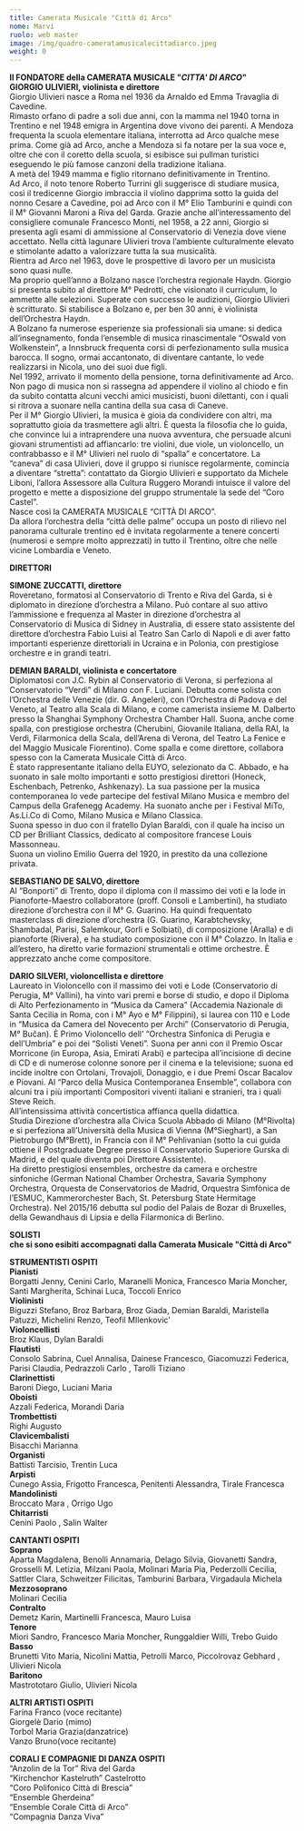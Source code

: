 ```yaml
---
title: Camerata Musicale "Città di Arco"
nome: Marvi
ruolo: web master
image: /img/quadro-cameratamusicalecittadiarco.jpeg
weight: 0
---
```

**Il FONDATORE della CAMERATA MUSICALE "*CITTA' DI ARCO*"**\
**GIORGIO ULIVIERI, violinista e direttore**\
Giorgio Ulivieri nasce a Roma nel 1936 da Arnaldo ed Emma Travaglia di Cavedine.\
Rimasto orfano di padre a soli due anni, con la mamma nel 1940 torna in Trentino e nel 1948 emigra in Argentina dove vivono dei parenti. A Mendoza frequenta la scuola elementare italiana, interrotta ad Arco qualche mese prima. Come già ad Arco, anche a Mendoza si fa notare per la sua voce e, oltre che con il coretto della scuola, si esibisce sui pullman turistici eseguendo le più famose canzoni della tradizione italiana. \
A metà del 1949 mamma e figlio ritornano definitivamente in Trentino.\
Ad Arco, il noto tenore Roberto Turrini gli suggerisce di studiare musica, così il tredicenne Giorgio imbraccia il violino dapprima sotto la guida del nonno Cesare a Cavedine, poi ad Arco con il M° Elio Tamburini e quindi con il M° Giovanni Maroni a Riva del Garda. Grazie anche all’interessamento del consigliere comunale  Francesco Monti, nel 1958, a 22 anni, Giorgio si presenta agli esami di ammissione al Conservatorio di Venezia dove viene accettato. Nella città lagunare Ulivieri trova l’ambiente culturalmente elevato e stimolante adatto a valorizzare tutta la sua musicalità.\
Rientra ad Arco nel 1963, dove le prospettive di lavoro per un musicista sono quasi nulle.\
Ma proprio quell’anno a Bolzano nasce l’orchestra regionale Haydn. Giorgio si presenta subito al direttore M° Pedrotti, che visionato il curriculum, lo ammette alle selezioni. Superate con successo le audizioni, Giorgio Ulivieri è scritturato. Si stabilisce a Bolzano e, per ben 30 anni, è violinista dell’Orchestra Haydn. \
A Bolzano fa numerose esperienze sia professionali sia umane: si dedica all’insegnamento, fonda l’ensemble di musica rinascimentale “Oswald von Wolkenstein”, a Innsbruck frequenta corsi di perfezionamento sulla musica barocca. Il sogno, ormai accantonato, di diventare cantante, lo vede realizzarsi in Nicola, uno dei suoi due figli.\
Nel 1992, arrivato il momento della pensione, torna definitivamente ad Arco.\
Non pago di musica non si rassegna ad appendere il violino al chiodo e fin da subito contatta alcuni vecchi amici musicisti, buoni dilettanti, con i quali si ritrova a suonare nella cantina della sua casa di Caneve. \
Per il M° Giorgio Ulivieri, la musica è gioia da condividere con altri, ma soprattutto gioia da trasmettere agli altri. È questa la filosofia che lo guida, che convince lui a intraprendere una nuova avventura, che persuade alcuni giovani strumentisti ad affiancarlo: tre violini, due viole, un violoncello, un contrabbasso e il M° Ulivieri nel ruolo di “spalla” e concertatore. La “caneva” di casa Ulivieri, dove il gruppo si riunisce regolarmente, comincia a diventare “stretta”: contattato da Giorgio Ulivieri e supportato da Michele Liboni, l’allora Assessore alla Cultura Ruggero Morandi intuisce il valore del progetto e mette a disposizione del gruppo strumentale la sede del “Coro Castel”. \
Nasce così la CAMERATA MUSICALE “CITTÀ DI ARCO”.  \
Da allora l’orchestra della “città delle palme” occupa un posto di rilievo nel panorama culturale trentino ed è invitata regolarmente a tenere concerti (numerosi e sempre molto apprezzati) in tutto il Trentino, oltre che nelle vicine Lombardia e Veneto.

**DIRETTORI**

**SIMONE ZUCCATTI, direttore**\
Roveretano,  formatosi al Conservatorio di Trento e Riva del Garda, si è diplomato in direzione d’orchestra a Milano. Può contare al suo attivo l’ammissione e frequenza al Master in direzione d’orchestra al Conservatorio di Musica di Sidney in Australia, di essere stato assistente del direttore d’orchestra Fabio Luisi al Teatro San Carlo di Napoli e di aver fatto importanti esperienze direttoriali in Ucraina e in Polonia, con prestigiose orchestre e in grandi teatri.

**DEMIAN BARALDI, violinista e concertatore**\
Diplomatosi con J.C. Rybin al Conservatorio di Verona, si perfeziona al Conservatorio “Verdi” di Milano con F. Luciani. Debutta come solista con l’Orchestra delle Venezie (dir. G. Angeleri), con l’Orchestra di Padova e del Veneto, al Teatro alla Scala di Milano, e come camerista insieme M. Dalberto presso la Shanghai Symphony Orchestra Chamber Hall. Suona, anche come spalla, con prestigiose orchestra (Cherubini, Giovanile Italiana, della RAI, la Verdi, Filarmonica della Scala, dell’Arena di Verona, del Teatro La Fenice e del Maggio Musicale Fiorentino). Come spalla e come direttore, collabora spesso con la Camerata Musicale Città di Arco. \
È stato rappresentante italiano della EUYO, selezionato da C. Abbado, e ha suonato in sale molto importanti e sotto prestigiosi direttori (Honeck, Eschenbach, Petrenko, Ashkenazy). La sua passione per la musica contemporanea lo vede partecipe del festival Milano Musica e membro del Campus della Grafenegg Academy. Ha suonato anche per i Festival MiTo, As.Li.Co di Como, Milano Musica e Milano Classica. \
Suona spesso in duo con il fratello Dylan Baraldi, con il quale ha inciso un CD per Brilliant Classics, dedicato al compositore francese Louis Massonneau. \
Suona un violino Emilio Guerra del 1920, in prestito da una collezione privata.

**SEBASTIANO DE SALVO, direttore** \
Al “Bonporti” di Trento, dopo il diploma con il massimo dei voti e la lode in Pianoforte-Maestro collaboratore (proff. Consoli e Lambertini), ha studiato direzione d’orchestra con il M° G. Guarino. Ha quindi frequentato masterclass di direzione d’orchestra (G. Guarino, Karabtchevsky, Shambadal, Parisi, Salemkour, Gorli e Solbiati), di composizione (Aralla) e di pianoforte (Rivera), e ha studiato composizione con il M° Colazzo. In Italia e all’estero, ha diretto varie formazioni strumentali e ottime orchestre. È apprezzato anche come compositore. 

**DARIO SILVERI, violoncellista e direttore**\
Laureato in Violoncello con il massimo dei voti e Lode (Conservatorio di Perugia, M° Vallini), ha vinto vari premi e borse di studio, e dopo il Diploma di Alto Perfezionamento in “Musica da Camera” (Accademia Nazionale di Santa Cecilia in Roma, con i M° Ayo e M° Filippini), si laurea con 110 e Lode in “Musica da Camera del Novecento per Archi” (Conservatorio di Perugia, M° Bučan).  È Primo Violoncello dell’ “Orchestra Sinfonica di Perugia e dell’Umbria” e poi dei “Solisti Veneti”. Suona per anni con il Premio Oscar Morricone (in Europa, Asia, Emirati Arabi) e partecipa all’incisione di decine di CD e di numerose colonne sonore per il cinema e la televisione; suona ed incide inoltre con Ortolani, Trovajoli, Donaggio, e i due Premi Oscar Bacalov e Piovani. Al “Parco della Musica Contemporanea Ensemble”, collabora con alcuni tra i più importanti Compositori viventi italiani e stranieri, tra i quali Steve Reich.\
All’intensissima attività concertistica affianca quella didattica.\
Studia Direzione d’orchestra alla Civica Scuola Abbado di Milano (M°Rivolta) e si perfeziona all’Università della Musica di Vienna (M°Sieghart), a San Pietroburgo (M°Brett), in Francia con il M° Pehlivanian (sotto la cui guida ottiene il Postgraduate Degree presso il Conservatorio Superiore Gurska di Madrid, e del quale diventa poi Direttore Assistente).\
Ha diretto prestigiosi ensembles, orchestre da camera e orchestre sinfoniche (German National Chamber Orchestra, Savaria Symphony Orchestra, Orquesta de Conservatorios de Madrid, Orquestra Simfònica de l’ESMUC, Kammerorchester Bach, St. Petersburg State Hermitage Orchestra). Nel 2015/16 debutta sul podio del Palais de Bozar di Bruxelles, della Gewandhaus di Lipsia e della Filarmonica di Berlino.

**SOLISTI** \
**che si sono esibiti accompagnati dalla Camerata Musicale "Città di Arco"**

**STRUMENTISTI OSPITI**\
**Pianisti**\
Borgatti Jenny, Cenini Carlo, Maranelli Monica, Francesco Maria Moncher, Santi Margherita, Schinai Luca, Toccoli Enrico\
**Violinisti**\
Biguzzi Stefano, Broz Barbara, Broz Giada, Demian Baraldi, Maristella Patuzzi, Michelini Renzo, Teofil MIlenkovic’\
**Violoncellisti**\
Broz Klaus, Dylan Baraldi\
**Flautisti**\
Consolo Sabrina, Cuel Annalisa, Dainese Francesco, Giacomuzzi Federica, Parisi Claudia, Pedrazzoli Carlo , Tarolli Tiziano\
**Clarinettisti**\
Baroni Diego, Luciani Maria\
**Oboisti**\
Azzali Federica, Morandi Daria\
**Trombettisti**\
Righi Augusto\
**Clavicembalisti**\
Bisacchi Marianna\
**Organisti**\
Battisti Tarcisio, Trentin Luca\
**Arpisti**\
Cunego Assia, Frigotto Francesca, Penitenti Alessandra, Tirale Francesca\
**Mandolinisti**\
Broccato Mara , Orrigo Ugo\
**Chitarristi**\
Cenini Paolo  , Salin Walter

**CANTANTI OSPITI**\
**Soprano**\
Aparta Magdalena, Benolli Annamaria, Delago Silvia, Giovanetti Sandra, Grosselli M. Letizia, Milzani Paola, Molinari Maria Pia, Pederzolli Cecilia, Sattler Clara, Schweitzer Filicitas, Tamburini Barbara, Virgadaula Michela\
**Mezzosoprano**\
Molinari Cecilia\
**Contralto**\
Demetz Karin, Martinelli Francesca, Mauro Luisa\
**Tenore**\
Miori Sandro, Francesco Maria Moncher, Runggaldier Willi, Trebo Guido\
**Basso** \
Brunetti Vito Maria, Nicolini Mattia, Petrolli Marco, Piccolrovaz Gebhard , Ulivieri Nicola\
**Baritono**\
Mastrototaro Giulio, Ulivieri Nicola

**ALTRI ARTISTI  OSPITI**\
Farina Franco (voce recitante)\
Giorgelè Dario (mimo) \
Torbol Maria Grazia(danzatrice)\
Vanzo Bruno(voce recitante)

**CORALI E COMPAGNIE DI DANZA OSPITI**\
“Anzolin de la Tor” Riva del Garda\
“Kirchenchor Kastelruth” Castelrotto\
“Coro Polifonico Città di Brescia”\
“Ensemble Gherdeina”\
“Ensemble Corale Città di Arco”\
“Compagnia Danza Viva”